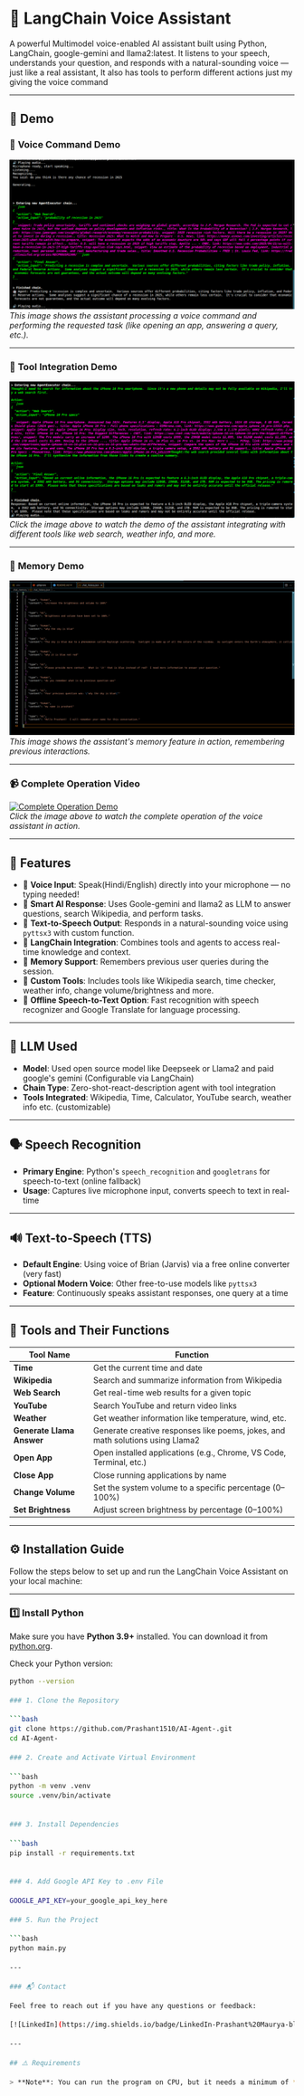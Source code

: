# 🧠 LangChain Voice Assistant

A powerful Multimodel voice-enabled AI assistant built using Python, LangChain, google-gemini and llama2:latest. It listens to your speech, understands your question, and responds with a natural-sounding voice — just like a real assistant, It also has tools to perform different actions just my giving the voice command

---

## 🚀 Demo

### 🎤 **Voice Command Demo**

![Voice Command Demo](assets/images/voice_command.png)  
*This image shows the assistant processing a voice command and performing the requested task (like opening an app, answering a query, etc.).*

---

### 🔧 **Tool Integration Demo**

![Voice Command Demo](assets/images/real_time1.png)  
*Click the image above to watch the demo of the assistant integrating with different tools like web search, weather info, and more.*

---

### 🧠 **Memory Demo**

![Memory Demo](assets/images/chat_memory.png)  
*This image shows the assistant's memory feature in action, remembering previous interactions.*

---

### 📹 **Complete Operation Video**

[![Complete Operation Demo](assets/images/operation_thumbnail.jpg)](assets/videos/complete_operation_demo.mp4)  
*Click the image above to watch the complete operation of the voice assistant in action.*

---

## 🚀 Features

- 🎤 **Voice Input**: Speak(Hindi/English) directly into your microphone — no typing needed!
- 🤖 **Smart AI Response**: Uses Goole-gemini and llama2 as LLM to answer questions, search Wikipedia, and perform tasks.
- 📢 **Text-to-Speech Output**: Responds in a natural-sounding voice using `pyttsx3` with custom function.
- 🔗 **LangChain Integration**: Combines tools and agents to access real-time knowledge and context.
- 🔄 **Memory Support**: Remembers previous user queries during the session.
- 🧩 **Custom Tools**: Includes tools like Wikipedia search, time checker, weather info, change volume/brightness and more.
- 🧊 **Offline Speech-to-Text Option**: Fast recognition with speech recognizer and Google Translate for language processing.

---

## 🧠 LLM Used

- **Model**: Used open source model like Deepseek or Llama2 and paid google's gemini  (Configurable via LangChain)
- **Chain Type**: Zero-shot-react-description agent with tool integration
- **Tools Integrated**: Wikipedia, Time, Calculator, YouTube search, weather info etc. (customizable)

---

## 🗣️ Speech Recognition

- **Primary Engine**: Python's `speech_recognition` and `googletrans` for speech-to-text (online fallback)
- **Usage**: Captures live microphone input, converts speech to text in real-time

---

## 🔊 Text-to-Speech (TTS)

- **Default Engine**: Using voice of Brian (Jarvis) via a free online converter (very fast)
- **Optional Modern Voice**: Other free-to-use models like `pyttsx3`
- **Feature**: Continuously speaks assistant responses, one query at a time

---

## 🧰 Tools and Their Functions

| Tool Name             | Function                                                                 |
|-----------------------|--------------------------------------------------------------------------|
| **Time**              | Get the current time and date                                            |
| **Wikipedia**         | Search and summarize information from Wikipedia                          |
| **Web Search**        | Get real-time web results for a given topic                              |
| **YouTube**           | Search YouTube and return video links                                    |
| **Weather**           | Get weather information like temperature, wind, etc.                     |
| **Generate Llama Answer** | Generate creative responses like poems, jokes, and math solutions using Llama2 |
| **Open App**          | Open installed applications (e.g., Chrome, VS Code, Terminal, etc.)      |
| **Close App**         | Close running applications by name                                       |
| **Change Volume**     | Set the system volume to a specific percentage (0–100%)                  |
| **Set Brightness**    | Adjust screen brightness by percentage (0–100%)                          |

---

## ⚙️ Installation Guide

Follow the steps below to set up and run the LangChain Voice Assistant on your local machine:

---

### 1️⃣ Install Python

Make sure you have **Python 3.9+** installed. You can download it from [python.org](https://www.python.org/downloads/).

Check your Python version:
```bash
python --version

### 1. Clone the Repository

```bash
git clone https://github.com/Prashant1510/AI-Agent-.git
cd AI-Agent-

### 2. Create and Activate Virtual Environment

```bash
python -m venv .venv
source .venv/bin/activate


### 3. Install Dependencies

```bash
pip install -r requirements.txt


### 4. Add Google API Key to .env File

GOOGLE_API_KEY=your_google_api_key_here

### 5. Run the Project

```bash
python main.py

---

### 📬 Contact

Feel free to reach out if you have any questions or feedback:

[![LinkedIn](https://img.shields.io/badge/LinkedIn-Prashant%20Maurya-blue?style=flat-square&logo=linkedin)](https://www.linkedin.com/in/prashant1510/)

---

## ⚠️ Requirements

> **Note**: You can run the program on CPU, but it needs a minimum of **16 GB RAM** and processors like **Ryzen 7** or **Intel i7 and above**. GPU will boost performance if available.
